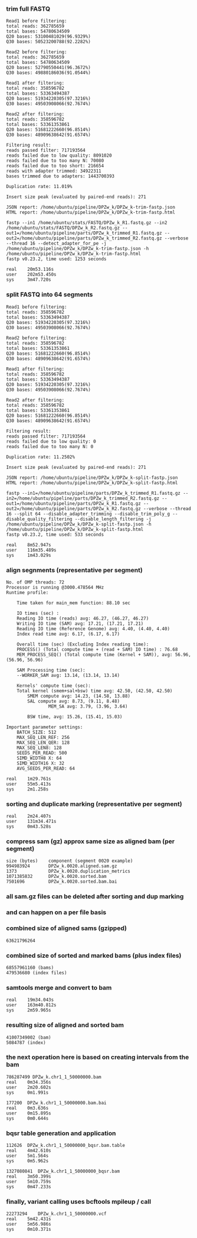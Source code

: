 ### trim full FASTQ
	Read1 before filtering:
	total reads: 362785659
	total bases: 54780634509
	Q20 bases: 53100481029(96.9329%)
	Q30 bases: 50523200788(92.2282%)

	Read2 before filtering:
	total reads: 362785659
	total bases: 54780634509
	Q20 bases: 52790550441(96.3672%)
	Q30 bases: 49880186036(91.0544%)

	Read1 after filtering:
	total reads: 358596782
	total bases: 53363494387
	Q20 bases: 51934220305(97.3216%)
	Q30 bases: 49503908066(92.7674%)

	Read2 after filtering:
	total reads: 358596782
	total bases: 53361353861
	Q20 bases: 51681222660(96.8514%)
	Q30 bases: 48909638642(91.6574%)

	Filtering result:
	reads passed filter: 717193564
	reads failed due to low quality: 8091020
	reads failed due to too many N: 70080
	reads failed due to too short: 216654
	reads with adapter trimmed: 34922311
	bases trimmed due to adapters: 1443700393

	Duplication rate: 11.019%

	Insert size peak (evaluated by paired-end reads): 271

	JSON report: /home/ubuntu/pipeline/DPZw_k/DPZw_k-trim-fastp.json
	HTML report: /home/ubuntu/pipeline/DPZw_k/DPZw_k-trim-fastp.html

	fastp --in1 /home/ubuntu/stats/FASTQ/DPZw_k_R1.fastq.gz --in2 /home/ubuntu/stats/FASTQ/DPZw_k_R2.fastq.gz --out1=/home/ubuntu/pipeline/parts/DPZw_k_trimmed_R1.fastq.gz --out2=/home/ubuntu/pipeline/parts/DPZw_k_trimmed_R2.fastq.gz --verbose --thread 16 --detect_adapter_for_pe -j /home/ubuntu/pipeline/DPZw_k/DPZw_k-trim-fastp.json -h /home/ubuntu/pipeline/DPZw_k/DPZw_k-trim-fastp.html
	fastp v0.23.2, time used: 1253 seconds

	real	20m53.116s
	user	202m53.450s
	sys	    3m47.720s


### split FASTQ into 64 segments
	Read1 before filtering:
	total reads: 358596782
	total bases: 53363494387
	Q20 bases: 51934220305(97.3216%)
	Q30 bases: 49503908066(92.7674%)

	Read2 before filtering:
	total reads: 358596782
	total bases: 53361353861
	Q20 bases: 51681222660(96.8514%)
	Q30 bases: 48909638642(91.6574%)

	Read1 after filtering:
	total reads: 358596782
	total bases: 53363494387
	Q20 bases: 51934220305(97.3216%)
	Q30 bases: 49503908066(92.7674%)

	Read2 after filtering:
	total reads: 358596782
	total bases: 53361353861
	Q20 bases: 51681222660(96.8514%)
	Q30 bases: 48909638642(91.6574%)

	Filtering result:
	reads passed filter: 717193564
	reads failed due to low quality: 0
	reads failed due to too many N: 0

	Duplication rate: 11.2502%

	Insert size peak (evaluated by paired-end reads): 271

	JSON report: /home/ubuntu/pipeline/DPZw_k/DPZw_k-split-fastp.json
	HTML report: /home/ubuntu/pipeline/DPZw_k/DPZw_k-split-fastp.html

	fastp --in1=/home/ubuntu/pipeline/parts/DPZw_k_trimmed_R1.fastq.gz --in2=/home/ubuntu/pipeline/parts/DPZw_k_trimmed_R2.fastq.gz --out1=/home/ubuntu/pipeline/parts/DPZw_k_R1.fastq.gz --out2=/home/ubuntu/pipeline/parts/DPZw_k_R2.fastq.gz --verbose --thread 16 --split 64 --disable_adapter_trimming --disable_trim_poly_g --disable_quality_filtering --disable_length_filtering -j /home/ubuntu/pipeline/DPZw_k/DPZw_k-split-fastp.json -h /home/ubuntu/pipeline/DPZw_k/DPZw_k-split-fastp.html
	fastp v0.23.2, time used: 533 seconds

	real	8m52.947s
	user	116m35.489s
	sys	    1m43.029s

### align segnments (representative per segment)
	No. of OMP threads: 72
	Processor is running @3000.478564 MHz
	Runtime profile:

		Time taken for main_mem function: 88.10 sec

		IO times (sec) :
		Reading IO time (reads) avg: 46.27, (46.27, 46.27)
		Writing IO time (SAM) avg: 17.21, (17.21, 17.21)
		Reading IO time (Reference Genome) avg: 4.40, (4.40, 4.40)
		Index read time avg: 6.17, (6.17, 6.17)

		Overall time (sec) (Excluding Index reading time):
		PROCESS() (Total compute time + (read + SAM) IO time) : 76.68
		MEM_PROCESS_SEQ() (Total compute time (Kernel + SAM)), avg: 56.96, (56.96, 56.96)

		SAM Processing time (sec):
		--WORKER_SAM avg: 13.14, (13.14, 13.14)

		Kernels' compute time (sec):
		Total kernel (smem+sal+bsw) time avg: 42.50, (42.50, 42.50)
			SMEM compute avg: 14.23, (14.58, 13.88)
			SAL compute avg: 8.73, (9.11, 8.48)
					MEM_SA avg: 3.79, (3.96, 3.64)

			BSW time, avg: 15.26, (15.41, 15.03)

	Important parameter settings:
		BATCH_SIZE: 512
		MAX_SEQ_LEN_REF: 256
		MAX_SEQ_LEN_QER: 128
		MAX_SEQ_LEN8: 128
		SEEDS_PER_READ: 500
		SIMD_WIDTH8 X: 64
		SIMD_WIDTH16 X: 32
		AVG_SEEDS_PER_READ: 64

	real	1m29.761s
	user	55m5.413s
	sys	    2m1.258s

### sorting and duplicate marking (representative per segment)
	real	2m24.407s
	user	131m34.471s
	sys	    0m43.528s

### compress sam (gz) approx same size as aligned bam (per segment)
	size (bytes)    component (segment 0020 example)
	994983924	    DPZw_k.0020.aligned.sam.gz
	1373	        DPZw_k.0020.duplication_metrics
	1071385832	    DPZw_k.0020.sorted.bam
	7501696	        DPZw_k.0020.sorted.bam.bai

### all sam.gz files can be deleted after sorting and dup marking
### and can happen on a per file basis

### combined size of aligned sams (gzipped)
	63621796264

### combined size of sorted and marked bams (plus index files)
	68557961160 (bams)
	479536680 (index files)

### samtools merge and convert to bam
	real	19m34.043s
	user	163m40.812s
	sys	    2m59.965s

### resulting size of aligned and sorted bam
	41007349002 (bam)
	5084787 (index)

### the next operation here is based on creating intervals from the bam
	786287499 DPZw_k.chr1_1_50000000.bam
	real    0m34.356s
	user    2m20.602s
	sys     0m1.991s

	177200	DPZw_k.chr1_1_50000000.bam.bai
	real    0m3.636s
	user    0m15.895s
	sys     0m0.644s

### bqsr table generation and application
	112626	DPZw_k.chr1_1_50000000_bqsr.bam.table
	real	4m42.610s
	user	5m1.564s
	sys		0m5.962s

	1327080841	DPZw_k.chr1_1_50000000_bqsr.bam
	real	3m50.399s
	user	5m10.759s
	sys		0m47.233s

### finally, variant calling uses bcftools mpileup / call
	22273294	DPZw_k.chr1_1_50000000.vcf
	real	5m42.431s
	user	5m56.986s
	sys		0m10.371s
